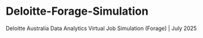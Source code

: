 # Deloitte-Forage-Simulation
Deloitte Australia Data Analytics Virtual Job Simulation (Forage) | July 2025
